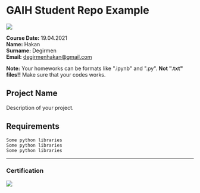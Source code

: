 # GAIH Student Repo Example
![](img/newlogo.png)

**Course Date:** 19.04.2021  
**Name:** Hakan  
**Surname:** Degirmen  
**Email:** degirmenhakan@gmail.com  

**Note:** Your homeworks can be formats like ".ipynb" and ".py". **Not ".txt" files!!** Make sure that your codes works.  

## Project Name
Description of your project.

## Requirements
```
Some python libraries
Some python libraries
Some python libraries
```
---

### Certification
![](img/TopLearnerCertificate.png)


